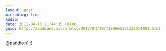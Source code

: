 ```yaml
---
layout: post
microblog: true
audio: 
date: 2012-04-10 11:44:35 +0100
guid: http://samdeane.micro.blog/2012/04/10/t189665171332014081.html
---
```

@pandion1 :)
